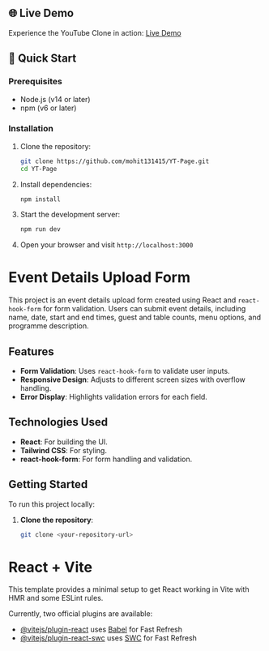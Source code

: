 ## 🌐 Live Demo

Experience the YouTube Clone in action: [Live Demo](https://upload-form-with-react-hook.vercel.app/)
## 🚀 Quick Start

### Prerequisites

- Node.js (v14 or later)
- npm (v6 or later)

### Installation

1. Clone the repository:
   ```bash
   git clone https://github.com/mohit131415/YT-Page.git
   cd YT-Page
   ```

2. Install dependencies:
   ```bash
   npm install
   ```

3. Start the development server:
   ```bash
   npm run dev
   ```

4. Open your browser and visit `http://localhost:3000`

# Event Details Upload Form

This project is an event details upload form created using React and `react-hook-form` for form validation. Users can submit event details, including name, date, start and end times, guest and table counts, menu options, and programme description.

## Features

- **Form Validation**: Uses `react-hook-form` to validate user inputs.
- **Responsive Design**: Adjusts to different screen sizes with overflow handling.
- **Error Display**: Highlights validation errors for each field.

## Technologies Used

- **React**: For building the UI.
- **Tailwind CSS**: For styling.
- **react-hook-form**: For form handling and validation.

## Getting Started

To run this project locally:

1. **Clone the repository**:
   ```bash
   git clone <your-repository-url>


# React + Vite

This template provides a minimal setup to get React working in Vite with HMR and some ESLint rules.

Currently, two official plugins are available:

- [@vitejs/plugin-react](https://github.com/vitejs/vite-plugin-react/blob/main/packages/plugin-react/README.md) uses [Babel](https://babeljs.io/) for Fast Refresh
- [@vitejs/plugin-react-swc](https://github.com/vitejs/vite-plugin-react-swc) uses [SWC](https://swc.rs/) for Fast Refresh
